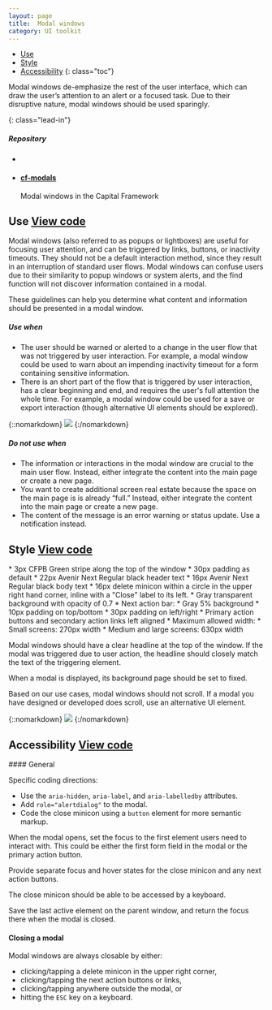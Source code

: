 ```yaml
---
layout: page
title:  Modal windows
category: UI toolkit
---
```


- [Use](#use)
- [Style](#style)
- [Accessibility](#accessibility)
{: class="toc"}

<div class="content-50 content-first">

<p>Modal windows de-emphasize the rest of the user interface, which can draw
the user’s attention to an alert or a focused task. Due to their disruptive
nature, modal windows should be used sparingly.</p> {: class="lead-in"}

</div>

<div class="content-50 content-last">
  <h5 class="repo-list-header">Repository</h5>
  <ul class="repo-list">
    <li>
      <span class="cf-icon cf-icon-github"></span>
    </li>
    <li>
      <a href="https://github.com/cfpb/cf-modals"><h4>cf-modals</h4></a>
      <p>Modal windows in the Capital Framework</p>
    </li>
  </ul>
</div> 

<h2 id="use">Use<span class="cf-code-link">
  <a href="https://cfpb.github.io/cf-modals/docs/">View code 
    <span class="cf-icon cf-icon-external-link"></span></a></span></h2>

Modal windows (also referred to as popups or lightboxes) are useful for focusing
user attention, and can be triggered by links, buttons, or inactivity timeouts.
They should not be a default interaction method, since they result in an
interruption of standard user flows. Modal windows can confuse users due to
their similarity to popup windows or system alerts, and the find function will
not discover information contained in a modal.

These guidelines can help you determine what content and information should be
presented in a modal window.

<div class="content-50 content-first">
  <h5 id="use-when">Use when</h5>
  <ul>
    <li>The user should be warned or alerted to a change in the user flow that 
      was not triggered by user interaction. For example, a modal window could 
      be used to warn about an impending inactivity timeout for a form 
      containing sensitive information.</li>
    <li>There is an short part of the flow that is triggered by user 
      interaction, has a clear beginning and end, and requires the user's full 
      attention the whole time. For example, a modal window could be used for a 
      save or export interaction (though alternative UI elements should be 
      explored).</li>
  </ul>
</div>
<div class="content-50 content-last">
{::nomarkdown}
<img src="/design-manual/static/img/modals/formexpiring.png" /> 
{:/nomarkdown}
</div>

<div class="content-50 content-first">
  <h5 id="do-not-use-when">Do not use when</h5>
  <ul>
    <li>The information or interactions in the modal window are crucial to the 
      main user flow. Instead, either integrate the content into the main page 
      or create a new page.</li>
    <li>You want to create additional screen real estate because the space on 
      the main page is is already “full.” Instead, either integrate the content 
      into the main page or create a new page.</li>
    <li>The content of the message  is an error warning or status update. Use a 
      notification instead.</li>
  </ul>
</div>


<h2 id="style">Style<span class="cf-code-link">
  <a href="https://cfpb.github.io/cf-modals/docs/">View code 
    <span class="cf-icon cf-icon-external-link"></span></a></span></h2>

<div class="content-50 content-first">
* 3px CFPB Green stripe along the top of the window
* 30px padding as default
* 22px Avenir Next Regular black header text
* 16px Avenir Next Regular black body text
* 16px delete minicon within a circle in the upper right hand corner, inline
  with a "Close" label to its left.
* Gray transparent background with opacity of 0.7
* Next action bar:
    * Gray 5% background
	* 10px padding on top/bottom
	* 30px padding on left/right
	* Primary action buttons and secondary action links left aligned
* Maximum allowed width:
    * Small screens: 270px width
    * Medium and large screens: 630px width
    
Modal windows should have a clear headline at the top of the window. If the
modal was triggered due to user action, the headline should closely match the
text of the triggering element.

When a modal is displayed, its background page should be set to fixed.

Based on our use cases, modal windows should not scroll. If a modal you have
designed or developed does scroll, use an alternative UI element.
</div>
<div class="content-50 content-last">
{::nomarkdown}
<img src="/design-manual/static/img/modals/savesearch.png" /> 
{:/nomarkdown}
</div>


<h2 id="accessibility">Accessibility<span class="cf-code-link">
  <a href="https://cfpb.github.io/cf-modals/docs/">View code 
    <span class="cf-icon cf-icon-external-link"></span></a></span></h2>

<div class="content-67 content-first">
#### General

Specific coding directions:

* Use the `aria-hidden`, `aria-label`, and `aria-labelledby` attributes.
* Add `role="alertdialog"` to the modal.
* Code the close minicon using a `button` element for more semantic markup. 

When the modal opens, set the focus to the first element users need to interact
with. This could be either the first form field in the modal or the primary
action button.

Provide separate focus and hover states for the close minicon and any next
action buttons.

The close minicon should be able to be accessed by a keyboard.

Save the last active element on the parent window, and return the focus there
when the modal is closed.

</div>

#### Closing a modal
<div class="content-67 content-first">

Modal windows are always closable by either:

* clicking/tapping a delete minicon in the upper right corner,
* clicking/tapping the next action buttons or links,
* clicking/tapping anywhere outside the modal, or
* hitting the `ESC` key on a keyboard.

</div>










